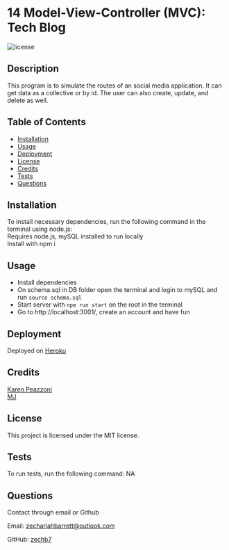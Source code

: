 # 14 Model-View-Controller (MVC): Tech Blog
![license](https://img.shields.io/badge/license-MIT-blue)
## Description
This program is to simulate the routes of an social media application. It can get data as a collective or by id. The user can also create, update, and delete as well.

## Table of Contents
* [Installation](#installation)
* [Usage](#usage) 
* [Deployment](#deployment)
* [License](#license)
* [Credits](#credits)
* [Tests](#tests)
* [Questions](#questions)

## Installation
To install necessary dependencies, run the following command in the terminal using node.js:\
Requires node.js, mySQL installed to run locally\
Install with npm i

## Usage 
*   Install dependencies 
*   On schema.sql in DB folder open the terminal and login to mySQL and run `source schema.sql`
*   Start server with `npm run start` on the root in the terminal
*   Go to http://localhost:3001/, create an account and have fun

## Deployment
Deployed on [Heroku]()


## Credits
[Karen Peazzoni](https://github.com/kpeazzoni)\
[MJ](https://github.com/mjtic)

## License
This project is licensed under the MIT license.

## Tests
To run tests, run the following command:
NA

## Questions
Contact through email or Github

Email: zechariahbarrett@outlook.com

GitHub: [zechb7](https://github.com/zechb7) 